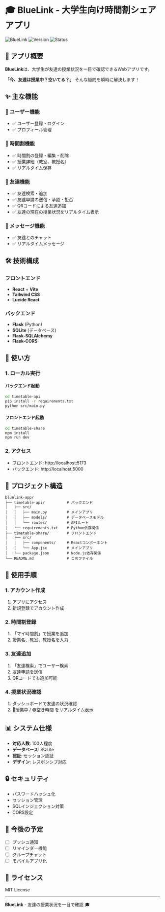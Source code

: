 # 🎓 BlueLink - 大学生向け時間割シェアアプリ

![BlueLink](https://img.shields.io/badge/BlueLink-時間割シェア-blue)
![Version](https://img.shields.io/badge/version-3.0-green)
![Status](https://img.shields.io/badge/status-完全動作-success)

## 📱 アプリ概要

**BlueLink**は、大学生が友達の授業状況を一目で確認できるWebアプリです。

**「今、友達は授業中？空いてる？」**
そんな疑問を瞬時に解決します！

## ✨ 主な機能

### 🔐 ユーザー機能
- ✅ ユーザー登録・ログイン
- ✅ プロフィール管理

### 📅 時間割機能
- ✅ 時間割の登録・編集・削除
- ✅ 授業詳細（教室、教授名）
- ✅ リアルタイム保存

### 👥 友達機能
- ✅ 友達検索・追加
- ✅ 友達申請の送信・承認・拒否
- ✅ QRコードによる友達追加
- ✅ 友達の現在の授業状況をリアルタイム表示

### 💬 メッセージ機能
- ✅ 友達とのチャット
- ✅ リアルタイムメッセージ

## 🛠️ 技術構成

### フロントエンド
- **React** + **Vite**
- **Tailwind CSS**
- **Lucide React**

### バックエンド
- **Flask** (Python)
- **SQLite** (データベース)
- **Flask-SQLAlchemy**
- **Flask-CORS**

## 🚀 使い方

### 1. ローカル実行

#### バックエンド起動
```bash
cd timetable-api
pip install -r requirements.txt
python src/main.py
```

#### フロントエンド起動
```bash
cd timetable-share
npm install
npm run dev
```

### 2. アクセス
- フロントエンド: http://localhost:5173
- バックエンド: http://localhost:5000

## 📁 プロジェクト構造

```
bluelink-app/
├── timetable-api/          # バックエンド
│   ├── src/
│   │   ├── main.py         # メインアプリ
│   │   ├── models/         # データベースモデル
│   │   └── routes/         # APIルート
│   └── requirements.txt    # Python依存関係
├── timetable-share/        # フロントエンド
│   ├── src/
│   │   ├── components/     # Reactコンポーネント
│   │   └── App.jsx         # メインアプリ
│   └── package.json        # Node.js依存関係
└── README.md               # このファイル
```

## 🎯 使用手順

### 1. アカウント作成
1. アプリにアクセス
2. 新規登録でアカウント作成

### 2. 時間割登録
1. 「マイ時間割」で授業を追加
2. 授業名、教室、教授名を入力

### 3. 友達追加
1. 「友達検索」でユーザー検索
2. 友達申請を送信
3. QRコードでも追加可能

### 4. 授業状況確認
1. ダッシュボードで友達の状況確認
2. 🔴授業中 / 🟢空き時間 をリアルタイム表示

## 📊 システム仕様

- **対応人数**: 100人程度
- **データベース**: SQLite
- **認証**: セッション認証
- **デザイン**: レスポンシブ対応

## 🔒 セキュリティ

- パスワードハッシュ化
- セッション管理
- SQLインジェクション対策
- CORS設定

## 🚀 今後の予定

- [ ] プッシュ通知
- [ ] リマインダー機能
- [ ] グループチャット
- [ ] モバイルアプリ化

## 📄 ライセンス

MIT License

---

**BlueLink** - 友達の授業状況を一目で確認 🎓

